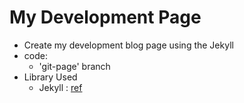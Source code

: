 # My Development Page

* Create my development blog page using the Jekyll
* code:
    * 'git-page' branch
* Library Used
    * Jekyll : [ref](https://jekyllrb-ko.github.io/)
